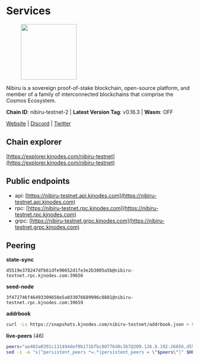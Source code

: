 # Services

<figure><img src="https://raw.githubusercontent.com/kj89/testnet_manuals/main/pingpub/logos/nibiru.png" width="150" alt=""><figcaption></figcaption></figure>

Nibiru is a sovereign proof-of-stake blockchain, open-source platform,  and member of a family of interconnected blockchains that comprise the Cosmos Ecosystem.

**Chain ID**: nibiru-testnet-2 | **Latest Version Tag**: v0.16.3 | **Wasm**: OFF

[Website](https://nibiru.fi) | [Discord](https://discord.gg/nibiru) | [Twitter](https://twitter.com/NibiruChain)




## Chain explorer
[https://explorer.kjnodes.com/nibiru-testnet](https://explorer.kjnodes.com/nibiru-testnet)

## Public endpoints

* api: [https://nibiru-testnet.api.kjnodes.com](https://nibiru-testnet.api.kjnodes.com)
* rpc: [https://nibiru-testnet.rpc.kjnodes.com](https://nibiru-testnet.rpc.kjnodes.com)
* grpc: [https://nibiru-testnet.grpc.kjnodes.com](https://nibiru-testnet.grpc.kjnodes.com)

## Peering

**state-sync**

```text
d5519e378247dfb61dfe90652d1fe3e2b3005a5b@nibiru-testnet.rpc.kjnodes.com:39656
```

**seed-node**

```text
3f472746f46493309650e5a033076689996c8881@nibiru-testnet.rpc.kjnodes.com:39659
```

**addrbook**
```bash
curl -Ls https://snapshots.kjnodes.com/nibiru-testnet/addrbook.json > $HOME/.nibid/config/addrbook.json
```

**live-peers** (46)
```bash
peers="ae402a0391c131494def0b171bfbc80776d8c3b7@209.126.8.192:26656,d5519e378247dfb61dfe90652d1fe3e2b3005a5b@65.109.68.190:39656,27311ac38a48db15fd4f0959d1948a8d25bc512f@43.155.108.250:26657,82ff5277d6385a2e9cab7048d8df5f6757d02a8f@43.154.33.200:26657,3299c1e21ffe818f13ae0c8c0968449dcf356611@86.48.26.76:26657,5a868d18a5046b715ee726a45b680a68f92bafcb@149.102.136.149:27656,d7185d6b0d6a7dbe8c45e1fddfa0165dfdba01c0@38.242.150.132:39656,92845d4150aaf87fc1a6f4a53d8fe545ae44fc9d@86.48.16.205:39656,3939da5da8d8a31e6af2cb6d7bdcb222ff2487eb@65.109.14.69:39656,e55d8746ad30e0d11ebe0aa3792c46713375edcc@135.181.2.104:26656,02f7c72a7b0f6c25c69d3a852540c3d59b55ead4@43.154.64.150:26657,50e5bed9efde45f2601e7a63d12d3c8d81e6e7d6@167.86.124.2:26656,08c10c775c86e9752741e993f6e89563413018e6@43.134.165.29:26657,82dde0f3c283ca231849376696d08c39c3d458ce@173.82.203.187:26657,c1d90ca59915ee94cd615304bfac8ddb9bdf2e76@43.156.25.107:26657,7bbe4afc59fbfff5e6c3189c8ef73a1c6ac3f067@80.82.215.23:26656,55773ecd03044a5126e68ea943338c6086cfbad3@43.134.174.55:26657,557f12a322097084cbe1f0c3528b0048b0b91cbc@62.141.44.70:26656,3500e228e18001372f08bcd0920281096ef80ddb@43.155.105.2:26657,5c2a752c9b1952dbed075c56c600c3a79b58c395@195.3.220.140:27046,fe95705d3de436dcef390c5ed7cd44d500c32738@185.135.137.254:26656,656465577c4a24380265725e17bffcd13816d6bc@84.46.246.196:26656,2f194c30648649e0d8b311f68fdd0baa58896445@161.97.136.141:26656,434408eac21cec429edc2deacfc90ca717593b21@109.123.242.87:26656,99b57896e917866956f9f078f67f95d6fd6a05e8@161.97.92.139:26656,5767cde760985a14aba0daeec694ecdae6f787e9@154.53.36.184:26657,e634fbf8800f76cb911d03e665f2e573188147c0@154.53.32.30:26657,a73626491bde964dadf51920a4be234f19ef66eb@34.83.246.177:26656,f04329d75a8874a55dd8456d46e093595ed7653d@194.195.87.106:46656,d2b6baed49aa475eb6ec5958bfbca30a61363b86@154.53.52.212:26657,b57a9c1e7c0f597c9ef6a47cc361094f95a22b84@192.9.134.157:27656,4e4b24d16f7a0da6466478a0c2dee6e3feb02960@46.228.199.29:26656,7b48063c94fc1a131da7254c9b018e0e88c5fe1a@84.46.240.85:26656,ea9612751ee711aca59abe0e82e7a1bfdb9c0499@90.188.88.233:26656,dcb1fb6b92cf96ba993e2d2feae246a02ba2760a@80.65.211.227:26656,e4cd8235602d3f01713b296013106455e165b459@5.78.44.65:26656,3733d4854ca7167e49b9c3c0b9c8f080ec387440@185.215.167.133:26656,78763633b96d442fe64c65606a9a034490d29db9@38.242.153.243:26656,e4ea6ffd9ec8ca5db91506e0429613628f0f61ee@155.133.22.115:26656,2067e672ef241d6364c10b43eec2abc26e36b607@31.187.74.3:26656,82194e13aefec84d36c507e14acbd818a320098d@45.77.8.217:26656,c859c2b1edfaf67ea274726bc0978ef55ebd051a@94.131.111.156:26656,694ef36622642377aec8847df309d1dec708cb28@195.201.197.4:38656,1a580a740df28b3369450567300440811699ccbb@2.58.82.148:26656,7e03768c74d8720852bc807b30c523338d31a458@65.109.198.250:26656,5eecfdf089428a5a8e52d05d18aae1ad8503d14c@65.108.141.109:19656"
sed -i -e "s|^persistent_peers *=.*|persistent_peers = \"$peers\"|" $HOME/.nibid/config/config.toml
```
